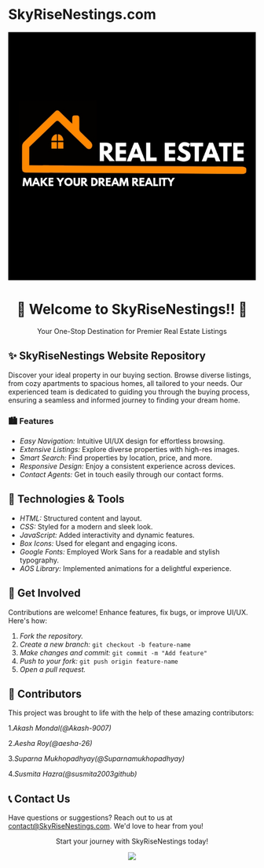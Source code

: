 # SkyRiseNestings.com
<div align="center">
 <img src="assets/images/logo1.jpg" >
  <h1>🏡 Welcome to SkyRiseNestings!! 🏡</h1>
  <p>Your One-Stop Destination for Premier Real Estate Listings</p>
</div>

## ✨ SkyRiseNestings Website Repository

Discover your ideal property in our buying section. Browse diverse listings, from cozy apartments to spacious homes, all tailored to your needs. Our experienced team is dedicated to guiding you through the buying process, ensuring a seamless and informed journey to finding your dream home.

### 🏙 Features

- *Easy Navigation:* Intuitive UI/UX design for effortless browsing.
- *Extensive Listings:* Explore diverse properties with high-res images.
- *Smart Search:* Find properties by location, price, and more.
- *Responsive Design:* Enjoy a consistent experience across devices.
- *Contact Agents:* Get in touch easily through our contact forms.


## 🎨 Technologies & Tools

- *HTML:* Structured content and layout.
- *CSS:* Styled for a modern and sleek look.
- *JavaScript:* Added interactivity and dynamic features.
- *Box Icons:* Used for elegant and engaging icons.
- *Google Fonts:* Employed Work Sans for a readable and stylish typography.
- *AOS Library:* Implemented animations for a delightful experience.



## 🌟 Get Involved

Contributions are welcome! Enhance features, fix bugs, or improve UI/UX. Here's how:

1. *Fork the repository.*
2. *Create a new branch:* `git checkout -b feature-name`
3. *Make changes and commit:* `git commit -m "Add feature"`
4. *Push to your fork:* `git push origin feature-name`
5. *Open a pull request.*


## 📝 Contributors
This project was brought to life with the help of these amazing contributors:
>
 1.*Akash Mondal(@Akash-9007)*
   > 
 2.*Aesha Roy(@aesha-26)*
   > 
 3.*Suparna Mukhopadhyay(@Suparnamukhopadhyay)*
   >
 4.*Susmita Hazra(@susmita2003github)*

## 📞 Contact Us

Have questions or suggestions? Reach out to us at <contact@SkyRiseNestings.com>. We'd love to hear from you!

<div align="center">
  <p>Start your journey with SkyRiseNestings today!</p>
   <img src="images/home1.jpg" >
</div>
